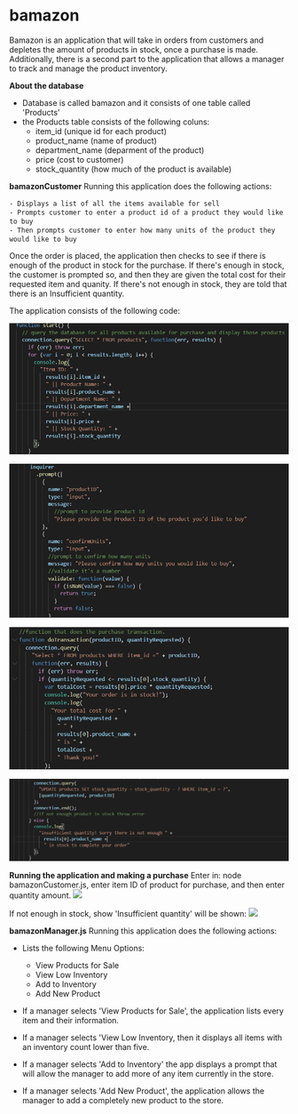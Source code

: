 # bamazon

Bamazon is an application that will take in orders from customers and depletes the amount of products in stock, once a purchase is made. Additionally, there is a second part to the application that allows a manager to track and manage the product inventory.

**About the database**

- Database is called bamazon and it consists of one table called 'Products'
- the Products table consists of the following coluns:
  - item_id (unique id for each product)
  - product_name (name of product)
  - department_name (deparment of the product)
  - price (cost to customer)
  - stock_quantity (how much of the product is available)

**bamazonCustomer**
Running this application does the following actions:

    - Displays a list of all the items available for sell
    - Prompts customer to enter a product id of a product they would like to buy
    - Then prompts customer to enter how many units of the product they would like to buy

Once the order is placed, the application then checks to see if there is enough of the product in stock for the purchase. If there's enough in stock, the customer is prompted so, and then they are given the total cost for their requested item and quanity. If there's not enough in stock, they are told that there is an Insufficient quantity.

The application consists of the following code:

![](bamazonCustomer_start.PNG)

![](bamazonCustomer_prompt.PNG)

![](bamazonCustomer_showTotalCost.PNG)

![](bamazonCustomer_queryDatabase.PNG)

**Running the application and making a purchase**
Enter in: node bamazonCustomer.js, enter item ID of product for purchase, and then enter quantity amount.
![](/bamazon/bamazonCustomer.gif)

If not enough in stock, show 'Insufficient quantity' will be shown:
![](/bamazon/notEnoughInStock.gif)

**bamazonManager.js**
Running this application does the following actions:

- Lists the following Menu Options:

  - View Products for Sale
  - View Low Inventory
  - Add to Inventory
  - Add New Product

- If a manager selects 'View Products for Sale', the application lists every item and their information.
- If a manager selects 'View Low Inventory, then it displays all items with an inventory count lower than five.
- If a manager selects 'Add to Inventory' the app displays a prompt that will allow the manager to add more of any item currently in the store.
- If a manager selects 'Add New Product', the application allows the manager to add a completely new product to the store.
